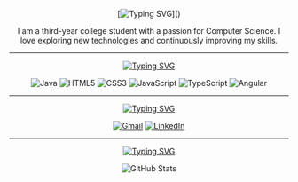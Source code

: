 <div align="center">

[![Typing SVG](https://readme-typing-svg.demolab.com?font=Anuphan&duration=2500&pause=1000&color=FFF4E6&center=true&repeat=false&width=250&lines=%F0%9F%91%8B+Welcome+to+my+Profile!)]()

I am a third-year college student with a passion for Computer Science. I love exploring new technologies and continuously improving my skills.

---

[![Typing SVG](https://readme-typing-svg.demolab.com?font=Anuphan&duration=2500&pause=1000&color=F4FCE3&center=true&repeat=false&width=250&lines=%F0%9F%8C%B1+Currently+Learning)]()

![Java](https://img.shields.io/badge/Java-%23ED8B00.svg?style=for-the-badge&logo=openjdk&logoColor=white)
![HTML5](https://img.shields.io/badge/HTML5-%23E34F26.svg?style=for-the-badge&logo=html5&logoColor=white)
![CSS3](https://img.shields.io/badge/CSS3-%231572B6.svg?style=for-the-badge&logo=css3&logoColor=white)
![JavaScript](https://img.shields.io/badge/JavaScript-%23323330.svg?style=for-the-badge&logo=javascript&logoColor=%23F7DF1E)
![TypeScript](https://img.shields.io/badge/TypeScript-%23007ACC.svg?style=for-the-badge&logo=typescript&logoColor=white)
![Angular](https://img.shields.io/badge/Angular-%23DD0031.svg?style=for-the-badge&logo=angular&logoColor=white)

---

[![Typing SVG](https://readme-typing-svg.demolab.com?font=Anuphan&duration=2500&pause=1000&color=F8F0FC&center=true&repeat=false&width=250&lines=%F0%9F%93%AB+Contact+Me)]()

[![Gmail](https://img.shields.io/badge/Gmail-D14836?style=for-the-badge&logo=gmail&logoColor=white)](mailto:m.fdeen02@gmail.com)
[![LinkedIn](https://img.shields.io/badge/LinkedIn-%230077B5.svg?style=for-the-badge&logo=linkedin&logoColor=white)](https://www.linkedin.com/in/fdeen02)

---

[![Typing SVG](https://readme-typing-svg.demolab.com?font=Anuphan&duration=2500&pause=1000&color=E7F5FF&center=true&repeat=false&width=250&lines=%F0%9F%93%8A+My+GitHub+Stats)]()

<picture>
    <source
        srcset="https://fdeen02-github-readme-stats.vercel.app/api?username=fdeen02&show_icons=true&theme=dark&hide_title=true&hide_border=true"
        media="(prefers-color-scheme: dark)"
    />
    <source
        srcset="https://fdeen02-github-readme-stats.vercel.app/api?username=fdeen02&show_icons=true&hide_title=true&hide_border=true"
        media="(prefers-color-scheme: light), (prefers-color-scheme: no-preference)"
    />
    <img src="https://fdeen02-github-readme-stats.vercel.app/api?username=fdeen02&show_icons=true&hide_title=true&hide_border=true" alt="GitHub Stats" />
</picture>

</div>
